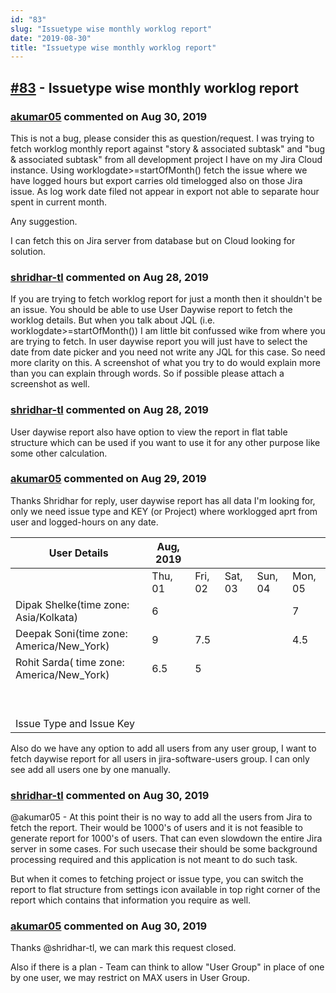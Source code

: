 ```yaml
---
id: "83"
slug: "Issuetype wise monthly worklog report"
date: "2019-08-30"
title: "Issuetype wise monthly worklog report"
---
```



## [#83](https://github.com/shridhar-tl/jira-assistant/issues/83) - Issuetype wise monthly worklog report

### [akumar05](https://github.com/akumar05) commented on Aug 30, 2019

This is not a bug, please consider this as question/request.
I was trying to fetch worklog monthly report against "story & associated subtask" and "bug & associated subtask" from all development project I have on my Jira Cloud instance. Using worklogdate>=startOfMonth() fetch the issue where we have logged hours but export carries old timelogged also on those Jira issue. As log work date filed not appear in export not able to separate hour spent in current month.

Any suggestion.

I can fetch this on Jira server from database but on Cloud looking for solution. 

### [shridhar-tl](https://github.com/shridhar-tl) commented on Aug 28, 2019

If you are trying to fetch worklog report for just a month then it shouldn't be an issue. You should be able to use User Daywise report to fetch the worklog details. But when you talk about JQL (i.e. worklogdate>=startOfMonth()) I am little bit confussed wike from where you are trying to fetch. In user daywise report you will just have to select the date from date picker and you need not write any JQL for this case.  So need more clarity on this. A screenshot of what you try to do would explain more than you can explain through words. So if possible please attach a screenshot as well.

### [shridhar-tl](https://github.com/shridhar-tl) commented on Aug 28, 2019

User daywise report also have option to view the report in flat table structure which can be used if you want to use it for any other purpose like some other calculation.

### [akumar05](https://github.com/akumar05) commented on Aug 29, 2019

Thanks Shridhar for reply, user daywise report has all data I'm looking for, only we need issue type and KEY (or Project) where worklogged aprt from user and logged-hours on any date.


User   Details | Aug, 2019 |   |   |   |  
-- | -- | -- | -- | -- | --
  | Thu, 01 | Fri, 02 | Sat, 03 | Sun, 04 | Mon, 05
Dipak   Shelke(time zone: Asia/Kolkata) | 6 |   |   |   | 7
Deepak   Soni(time zone: America/New_York) | 9 | 7.5 |   |   | 4.5
Rohit   Sarda( time zone: America/New_York) | 6.5 | 5 |   |   |  
  |   |   |   |   |  
  |   |   |   |   |  
Issue Type and Issue Key |   |   |   |   |  



Also do we have any option to add all users from any user group, I want to fetch daywise report for all users in jira-software-users group. I can only see add all users one by one manually. 

### [shridhar-tl](https://github.com/shridhar-tl) commented on Aug 30, 2019

@akumar05 - At this point their is no way to add all the users from Jira to fetch the report. Their would be 1000's of users and it is not feasible to generate report for 1000's of users. That can even slowdown the entire Jira server in some cases. For such usecase their should be some background processing required and this application is not meant to do such task.

But when it comes to fetching project or issue type, you can switch the report to flat structure from settings icon available in top right corner of the report which contains that information you require as well.

### [akumar05](https://github.com/akumar05) commented on Aug 30, 2019

Thanks @shridhar-tl, we can mark this request closed.

Also if there is a plan - Team can think to allow "User Group" in place of one by one user, we may restrict on MAX users in User Group. 
